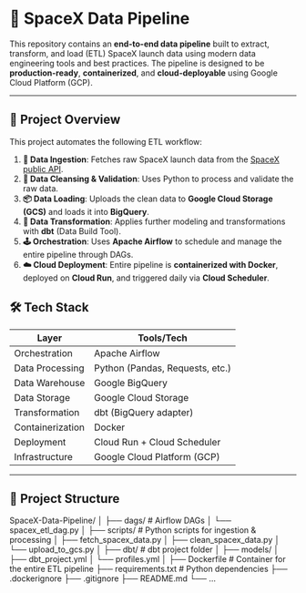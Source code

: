 # 🚀 SpaceX Data Pipeline

This repository contains an **end-to-end data pipeline** built to extract, transform, and load (ETL) SpaceX launch data using modern data engineering tools and best practices. The pipeline is designed to be **production-ready**, **containerized**, and **cloud-deployable** using Google Cloud Platform (GCP).

---

## 📌 Project Overview

This project automates the following ETL workflow:

1. **🔄 Data Ingestion**: Fetches raw SpaceX launch data from the [SpaceX public API](https://api.spacexdata.com/v4/launches).
2. **🧹 Data Cleansing & Validation**: Uses Python to process and validate the raw data.
3. **📦 Data Loading**: Uploads the clean data to **Google Cloud Storage (GCS)** and loads it into **BigQuery**.
4. **🔁 Data Transformation**: Applies further modeling and transformations with **dbt** (Data Build Tool).
5. **🕹️ Orchestration**: Uses **Apache Airflow** to schedule and manage the entire pipeline through DAGs.
6. **☁️ Cloud Deployment**: Entire pipeline is **containerized with Docker**, deployed on **Cloud Run**, and triggered daily via **Cloud Scheduler**.


## 🛠️ Tech Stack

| Layer                | Tools/Tech                            |
|---------------------|----------------------------------------|
| Orchestration       | Apache Airflow                         |
| Data Processing     | Python (Pandas, Requests, etc.)        |
| Data Warehouse      | Google BigQuery                        |
| Data Storage        | Google Cloud Storage                   |
| Transformation      | dbt (BigQuery adapter)                 |
| Containerization    | Docker                                 |
| Deployment          | Cloud Run + Cloud Scheduler            |
| Infrastructure      | Google Cloud Platform (GCP)            |

---

## 📁 Project Structure

SpaceX-Data-Pipeline/
│
├── dags/ # Airflow DAGs
│ └── spacex_etl_dag.py
│
├── scripts/ # Python scripts for ingestion & processing
│ ├── fetch_spacex_data.py
│ ├── clean_spacex_data.py
│ └── upload_to_gcs.py
│
├── dbt/ # dbt project folder
│ ├── models/
│ ├── dbt_project.yml
│ └── profiles.yml
│
├── Dockerfile # Container for the entire ETL pipeline
├── requirements.txt # Python dependencies
├── .dockerignore
├── .gitignore
├── README.md
└── ...
